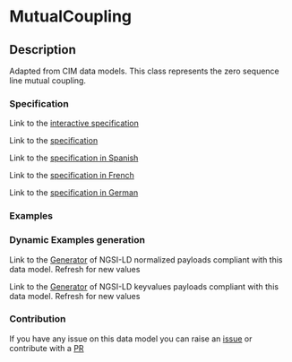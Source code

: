# MutualCoupling

## Description 

Adapted from CIM data models. This class represents the zero sequence line mutual coupling.
### Specification

Link to the [interactive specification](https://swagger.lab.fiware.org/?url=https://smart-data-models.github.io/dataModel.EnergyCIM/MutualCoupling/swagger.yaml)

Link to the [specification](https://smart-data-models.github.io/dataModel.EnergyCIM/MutualCoupling/doc/spec.md)

Link to the [specification in Spanish](https://smart-data-models.github.io/dataModel.EnergyCIM/MutualCoupling/doc/spec_ES.md)

Link to the [specification in French](https://smart-data-models.github.io/dataModel.EnergyCIM/MutualCoupling/doc/spec_FR.md)

Link to the [specification in German](https://smart-data-models.github.io/dataModel.EnergyCIM/MutualCoupling/doc/spec_DE.md)
### Examples
### Dynamic Examples generation

Link to the [Generator](https://smartdatamodels.org/extra/ngsi-ld_generator_v0.92.php?schemaUrl=https://raw.githubusercontent.com/smart-data-models/dataModel.EnergyCIM/master/MutualCoupling/schema.json&email=info@smartdatamodels.org) of NGSI-LD normalized payloads compliant with this data model. Refresh for new values

Link to the [Generator](https://smartdatamodels.org/extra/ngsi-ld_generator_keyvalues_v0.92.php?schemaUrl=https://raw.githubusercontent.com/smart-data-models/dataModel.EnergyCIM/master/MutualCoupling/schema.json&email=info@smartdatamodels.org) of NGSI-LD keyvalues payloads compliant with this data model. Refresh for new values
### Contribution

 If you have any issue on this data model you can raise an [issue](https://github.com/smart-data-models/dataModel.EnergyCIM/issues)  or contribute with a [PR](https://github.com/smart-data-models/dataModel.EnergyCIM/pulls)